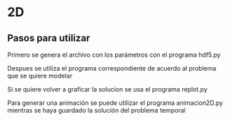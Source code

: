 # 2D
## Pasos para utilizar
Primero se genera el archivo con los parámetros con el programa hdf5.py

Despues se utiliza el programa correspondiente de acuerdo al problema que se quiere modelar

Si se quiere volver a graficar la solucion se usa el programa replot.py

Para generar una animación se puede utilizar el programa animacion2D.py mientras se haya guardado la solución del problema temporal

